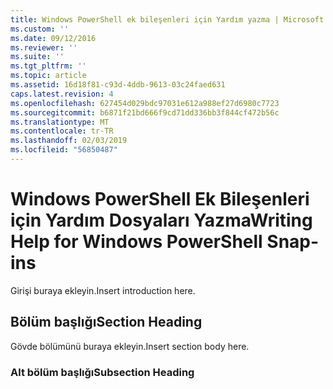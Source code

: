 ```yaml
---
title: Windows PowerShell ek bileşenleri için Yardım yazma | Microsoft Docs
ms.custom: ''
ms.date: 09/12/2016
ms.reviewer: ''
ms.suite: ''
ms.tgt_pltfrm: ''
ms.topic: article
ms.assetid: 16d18f81-c93d-4ddb-9613-03c24faed631
caps.latest.revision: 4
ms.openlocfilehash: 627454d029bdc97031e612a988ef27d6980c7723
ms.sourcegitcommit: b6871f21bd666f9cd71dd336bb3f844cf472b56c
ms.translationtype: MT
ms.contentlocale: tr-TR
ms.lasthandoff: 02/03/2019
ms.locfileid: "56850487"
---
```

# <a name="writing-help-for-windows-powershell-snap-ins"></a><span data-ttu-id="a5edf-102">Windows PowerShell Ek Bileşenleri için Yardım Dosyaları Yazma</span><span class="sxs-lookup"><span data-stu-id="a5edf-102">Writing Help for Windows PowerShell Snap-ins</span></span>

<span data-ttu-id="a5edf-103">Girişi buraya ekleyin.</span><span class="sxs-lookup"><span data-stu-id="a5edf-103">Insert introduction here.</span></span>

## <a name="section-heading"></a><span data-ttu-id="a5edf-104">Bölüm başlığı</span><span class="sxs-lookup"><span data-stu-id="a5edf-104">Section Heading</span></span>

 <span data-ttu-id="a5edf-105">Gövde bölümünü buraya ekleyin.</span><span class="sxs-lookup"><span data-stu-id="a5edf-105">Insert section body here.</span></span>

### <a name="subsection-heading"></a><span data-ttu-id="a5edf-106">Alt bölüm başlığı</span><span class="sxs-lookup"><span data-stu-id="a5edf-106">Subsection Heading</span></span>
